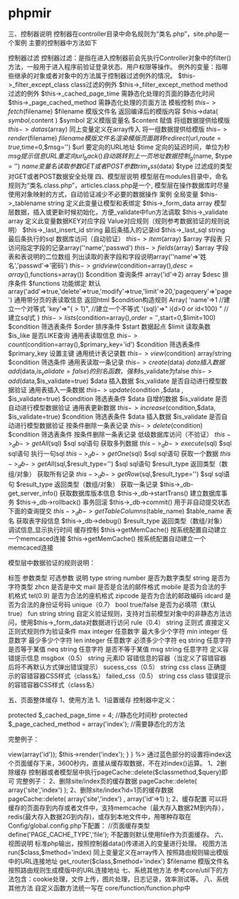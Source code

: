 phpmir
======
三、控制器说明
控制器在controller目录中命名规则为“类名.php”，site.php是一个案例
主要的控制器中方法如下

控制器过滤
控制器过滤：是指在进入控制器前会先执行Controller对象中的filter()方法，一般用于进入程序前验证登录状态、用户权限等操作。
例外的变量：指哪些继承的对象或者对象中的方法属于控制器过滤例外的情况。
$this->_filter_except_class		class过滤的例外
$this->_filter_except_method		method过滤的例外
$this->_cached_page_time		需静态化处理的页面的静态化时间
$this->_page_cached_method		需静态化处理的页面方法
模板控制
 $this->fetch($filename)	 $filename 模版文件名	返回编译后的模版内容
$this->data( $symbol,$content )	$symbol 定义模版变量名
$content 赋值	将组数据提供给模版
$this->datas($array)	同上变量定义在array传入	将一组数据提供给模版
$this->render($filename)	$filename 模版文件名	渲染模版
页面跳转
redirect($url,$route=true,$time=0,$msg='')	$url	要定向的URL地址
$time	定向的延迟时间，单位为秒
$msg	提示信息	URL重定向
url_back()		自动跳转到上一页地址
数据控制
_g($name, $type = '')	$name 变量名	读取参数GET或者POST参数
trim_xss($data)	$type 过滤成的类型	对GET或者POST数据安全处理
四、模型层说明
模型层在modules目录中，命名规则为“类名.class.php”，articles.class.php是一个,
模型层在操作数据库时尽量使用对象映射的方式，自动验证减少不必要的数据操作
案例
全局变量
 $this->_tablename 	string	定义此变量让模型和表绑定
 $this->_form_data	array	模型层数据，插入或更新时候初始化，方便_validate中fun方法调取
 $this->_validate 	array	定义此变量数据KEY对应字段
Value对应规则（规则参考数据验证的规则说明）
$this->_last_insert_id 	string	最后条插入的记录id
$this->_last_sql 	string	最后条执行的sql
数据库访问（自动验证）
$this->item($array)	$array 字段表	只访问指定字段的记录array(''name','passwd')
$this->fields($array)	$array 字段表和表说明的二位数组	列出读取的表字段和字段说明array(''name'=>'姓名','passwd'=>'密码')
$this->gridview($condition=array(),$desc=array(),$functions=array())	$condition 查询条件 array('id'=>2)
array $desc 排序条件 $functions 功能绑定 默认 array('add'=>true,'delete'=>true,'modify'=>true,'limit'=>20,'pagequery'=>'page') 
	通用带分页的表读取信息 返回html
$condition构造规则
Array(
'name'=>1 //建立一个对等式
'key'=>"{ > 1}", //建立一个不等式
'{sql}'=>" i{d>0 or id<100} " //建立sql式
}
$this->lists($condition=array(),$order='',$start=0,$limit=100)	$condition 筛选表条件
$order 排序条件
$start 数据起点
$limit 读取条数
$is_like 是否LIKE查询	通用表读取信息
$this->count($condition=array(),$primary_key='id')	$condition 筛选表条件
$primary_key 设置主键	通用统计表记录数
$this->view($condition)	array/string $condition 筛选条件	 通用表读取一条记录
$this->create($data)	$data 插入数据
	add($data,$is_validate=false)的别名函数，强制$is_validate为false
$this->add($data,$is_validate=true)	$data 插入数据
$is_validate 是否自动进行模型数据验证	通用表插入一条数据
$this->update($condition ,$data , $is_validate=true)	$condition 筛选表条件
$data 自增的数据
$is_validate 是否自动进行模型数据验证	通用表更新数据
$this->increase($condition,$data, $is_validate=true)	$condition 筛选表条件
$data 插入数据
$is_validate 是否自动进行模型数据验证	按条件删除一条表记录
$this->delete($condition)	$condition 筛选表条件	按条件删除一条表记录
低级数据库访问（不验证）
$this->_db->getAll($sql)	$sql sql语句	 获取多列数据
$this->_db-> execute($sql)	$sql sql语句	执行一句sql
$this->_db-> getOne($sql)	$sql sql语句	获取一个数据
$this->_db->getAll($sql,$result_type='')	$sql sql语句
$result_type 返回类型（数组/对象）	获取所有记录
$this->_db->getRow($sql,$result_type='')	$sql sql语句
$result_type 返回类型（数组/对象）	获取一条记录
$this->_db-get_server_info()		获取数据库版本信息
$this->_db->startTrans()		建立数据库事务
$this->_db->rollback()		事务回滚
$this->_db->commit()		用于非自动提交状态下面的查询提交
$this->_db->getTableColumns($table_name)	$table_name 表名	获取表字段信息
 $this->_db->debug()	$result_type 返回类型（数组/对象）	调试信息,显示执行时间
缓存控制
$this->getMemCache()		按系统配置自动建立一个memcaced连接
$this->getMemCache()		按系统配置自动建立一个memcaced连接

模型层中数据验证的规则说明：

标签	参数类型	可选参数	说明
type	string	number	是否为数字类型
		string	是否为字符类型
		zhcn	是否是中文
		mail	是否是合法的邮件格式
		mobile	是否为合法的手机格式
		tel(0.9)	是否为合法的座机格式
		zipcode	是否为合法的邮政编码
		idcard	是否为合法的身份证号码
unique（0.7）	bool	true/false	是否为必填项（默认true）
fun 	string	string	自定义验证规则，支持对当前模型对象中的非静态方法访问，使用$this->_form_data对数据进行访问
rule（0.4）	string	正则式	直接定义正则式规则作为验证条件
max	integer	任意数字	最大多少个字符
min	integer	任意数字	最少多少个字符
len	integer	任意数字	必须多少个字符
eq	string	任意字符	是否等于某值
neq	string	任意字符	是否不等于某值
msg	string	任意字符	定义容错提示信息
msgbox（0.5）	string	元素ID	容错信息的容器（当定义了容错容器后将不再默认方式弹出错误提示）
sucess_css（0.5）	string	css class	正确提示的容错容器CSS样式（class名）
failed_css（0.5）	string	css class	错误提示的容错容器CSS样式（class名）

五、页面整体缓存
1、使用方法
1、1设置缓存
控制器中定义：

protected  $_cached_page_time = 4; //静态化时间秒
protected  $_page_cached_method = array('index'); //需要静态化的方法

 完整例子：
<?php
class Site extends Controller{

	//静态化时间
	protected $_cached_page_time = 3600;
	
	//需静态化处理的页面方法
	protected $_page_cached_method = array('index');
	
	function index(){
	    $artcles = new articles();
		$artcles->view(array('id'));
		$this->render('index');
	}
}
%>


通过蓝色部分的设置将index这个页面缓存下来，3600秒内，直接从缓存取数据，不在对index()运算。
1、2删除缓存
控制器或者模型层中执行pageCache::delete($classmethod,$query)即可

完整例子：
2、删除site/index页的缓存数据

pageCache::delete(  array('site','index')  );


2、删除site/index?id=1页的缓存数据

pageCache::delete(  array('site','index')  ,  array('id'=>1)  );
2、缓存配置
可以将缓存的页面存到内存或者文件中，支持memcache（最大存入数据2M到内存），redis(最大存入数据2G到内存)，或存到本地文件中，用哪种存取在Config/global.config.php下配置：

//页面缓存类型

define('PAGE_CACHE_TYPE','file'); 

不配置则默认使用file作为页面缓存。

六、视图说明
标准php输出，按照控制器data()传递进入的变量进行处理。

视图方法
run($class,$method='index)	同上变量定义在array传入	按照路由规则输出模版中的URL连接地址
get_router($class,$method='index')	$filename 模版文件名	按照路由规则生成模版中的URL连接地址

七、系统其他方法

参考core/util下的方法包含：cookie处理，文件上传，图片处理，日志记录，效率测试等。

八、系统其他方法
自定义函数方法统一写在 core/function/function.php中

